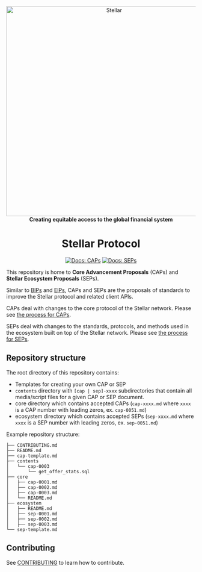 <div align="center">
<img alt="Stellar" src="https://www.stellar.org/old-content/2019/03/stellar-logo-solo-1.png" width="558" />
<br/>
<strong>Creating equitable access to the global financial system</strong>
<h1>Stellar Protocol</h1>
</div>
<p align="center">
<a href="./core/README.md"><img alt="Docs: CAPs" src="https://img.shields.io/badge/docs-CAPs-blue" /></a>
<a href="./ecosystem/README.md"><img alt="Docs: SEPs" src="https://img.shields.io/badge/docs-SEPs-blue" /></a>
</p>

This repository is home to **Core Advancement Proposals** (CAPs) and **Stellar Ecosystem Proposals**
(SEPs).

Similar to [BIPs](https://github.com/bitcoin/bips) and [EIPs](https://github.com/ethereum/EIPs),
CAPs and SEPs are the proposals of standards to improve the Stellar protocol and related client APIs.

CAPs deal with changes to the core protocol of the Stellar network. Please see [the process for CAPs](core/README.md).

SEPs deal with changes to the standards, protocols, and methods used in the ecosystem built on top
of the Stellar network. Please see [the process for SEPs](ecosystem/README.md).

## Repository structure

The root directory of this repository contains:

* Templates for creating your own CAP or SEP
* `contents` directory with `[cap | sep]-xxxx` subdirectories that contain all media/script files for a given CAP or SEP document.
* core directory which contains accepted CAPs (`cap-xxxx.md` where `xxxx` is a CAP number with leading zeros, ex. `cap-0051.md`)
* ecosystem directory which contains accepted SEPs (`sep-xxxx.md` where `xxxx` is a SEP number with leading zeros, ex. `sep-0051.md`)

Example repository structure:
```
├── CONTRIBUTING.md
├── README.md
├── cap-template.md
├── contents
│   └── cap-0003
│       └── get_offer_stats.sql
├── core
│   ├── cap-0001.md
│   ├── cap-0002.md
│   ├── cap-0003.md
│   └── README.md
├── ecosystem
│   ├── README.md
│   ├── sep-0001.md
│   ├── sep-0002.md
│   ├── sep-0003.md
└── sep-template.md
```

## Contributing

See [CONTRIBUTING](CONTRIBUTING.md) to learn how to contribute.

[Stellar Development Foundation]: https://stellar.org
